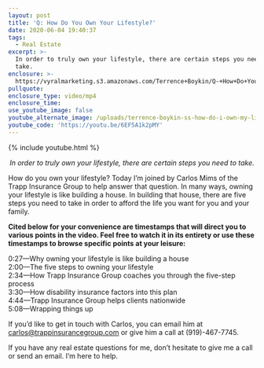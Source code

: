 ```yaml
---
layout: post
title: 'Q: How Do You Own Your Lifestyle?'
date: 2020-06-04 19:40:37
tags:
  - Real Estate
excerpt: >-
  In order to truly own your lifestyle, there are certain steps you need to
  take.
enclosure: >-
  https://vyralmarketing.s3.amazonaws.com/Terrence+Boykin/Q-+How+Do+You+Own+Your+Lifestyle_.mp4
pullquote:
enclosure_type: video/mp4
enclosure_time:
use_youtube_image: false
youtube_alternate_image: /uploads/terrence-boykin-ss-how-do-i-own-my-lifestyle-yt.jpg
youtube_code: 'https://youtu.be/6EF5A1k2pMY'
---
```


{% include youtube.html %}

<p style="text-align: center;"><em>In order to truly own your lifestyle, there are certain steps you need to take.</em></p>

How do you own your lifestyle? Today I’m joined by Carlos Mims of the Trapp Insurance Group to help answer that question. In many ways, owning your lifestyle is like building a house. In building that house, there are five steps you need to take in order to afford the life you want for you and your family.&nbsp;

**Cited below for your convenience are timestamps that will direct you to various points in the video. Feel free to watch it in its entirety or use these timestamps to browse specific points at your leisure:&nbsp;**

0:27—Why owning your lifestyle is like building a house<br>2:00—The five steps to owning your lifestyle&nbsp;<br>2:34—How Trapp Insurance Group coaches you through the five-step process<br>3:30—How disability insurance factors into this plan<br>4:44—Trapp Insurance Group helps clients nationwide<br>5:08—Wrapping things up

If you’d like to get in touch with Carlos, you can email him at [carlos@trappinsurancegroup.com](mailto:carlos@trappinsurancegroup.com) or give him a call at (919)-467-7745.

If you have any real estate questions for me, don’t hesitate to give me a call or send an email. I’m here to help.